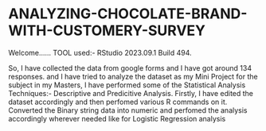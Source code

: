 # ANALYZING-CHOCOLATE-BRAND-WITH-CUSTOMERY-SURVEY
Welcome......
TOOL used:- RStudio 2023.09.1 Build 494.

So, I have collected the data from google forms and I have got around 134 responses.
and I have tried to analyze the dataset as my Mini Project for the subject in my Masters,
I have performed some of the Statistical Analysis Techniques:-
Descriptive and Predicitive Analysis.
Firstly, I have edited the dataset accordingly and then perfomed various R commands on it.
Converted the Binary string data into numeric and perfomed the analysis accordingly wherever needed like for Logistic Regression analysis
